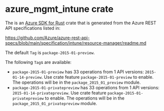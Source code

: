 # azure_mgmt_intune crate

The is an [Azure SDK for Rust](https://github.com/Azure/azure-sdk-for-rust) crate that is generated from the Azure REST API specifications listed in:

https://github.com/Azure/azure-rest-api-specs/blob/main/specification/intune/resource-manager/readme.md

The default `Tag` is `package-2015-01-preview`.

The following `Tag`s are available:

- `package-2015-01-preview` has 33 operations from 1 API versions: `2015-01-14-preview`. Use crate feature `package-2015-01-preview` to enable. The operations will be in the `package_2015_01_preview` module.
- `package-2015-01-privatepreview` has 33 operations from 1 API versions: `2015-01-14-privatepreview`. Use crate feature `package-2015-01-privatepreview` to enable. The operations will be in the `package_2015_01_privatepreview` module.